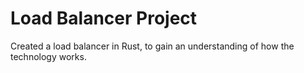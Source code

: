 # Load Balancer Project

Created a load balancer in Rust, to gain an understanding of how the technology works.

